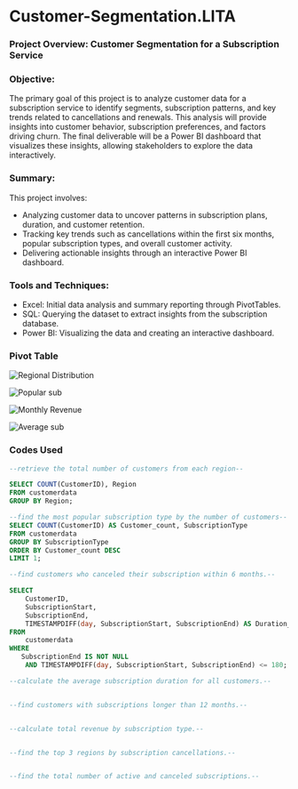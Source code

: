 # Customer-Segmentation.LITA

### Project Overview: Customer Segmentation for a Subscription Service
### Objective:
The primary goal of this project is to analyze customer data for a subscription service to identify segments, subscription patterns, and key trends related to cancellations and renewals. This analysis will provide insights into customer behavior, subscription preferences, and factors driving churn. The final deliverable will be a Power BI dashboard that visualizes these insights, allowing stakeholders to explore the data interactively.

### Summary:
This project involves:
- Analyzing customer data to uncover patterns in subscription plans, duration, and customer retention.
- Tracking key trends such as cancellations within the first six months, popular subscription types, and overall customer activity.
- Delivering actionable insights through an interactive Power BI dashboard.

### Tools and Techniques:
- Excel: Initial data analysis and summary reporting through PivotTables.
- SQL: Querying the dataset to extract insights from the subscription database.
- Power BI: Visualizing the data and creating an interactive dashboard.

### Pivot Table

![Regional Distribution](https://github.com/user-attachments/assets/597ed73a-dacf-4c6c-87a2-fbece9bdfbaf)

![Popular sub](https://github.com/user-attachments/assets/813d52af-80cc-41a8-aa4f-c1b0856c362d)

![Monthly Revenue](https://github.com/user-attachments/assets/c085ab9c-59cc-45fd-89c9-b363350845f2)

![Average sub](https://github.com/user-attachments/assets/d362c710-4608-48d8-bf5c-9125264781bb)

### Codes Used

``` SQL
--retrieve the total number of customers from each region--

SELECT COUNT(CustomerID), Region
FROM customerdata
GROUP BY Region;

--find the most popular subscription type by the number of customers--
SELECT COUNT(CustomerID) AS Customer_count, SubscriptionType
FROM customerdata
GROUP BY SubscriptionType
ORDER BY Customer_count DESC
LIMIT 1;

--find customers who canceled their subscription within 6 months.--

SELECT 
    CustomerID, 
    SubscriptionStart, 
    SubscriptionEnd,
    TIMESTAMPDIFF(day, SubscriptionStart, SubscriptionEnd) AS Duration_in_days
FROM 
    customerdata
WHERE 
   SubscriptionEnd IS NOT NULL
    AND TIMESTAMPDIFF(day, SubscriptionStart, SubscriptionEnd) <= 180;

--calculate the average subscription duration for all customers.--


--find customers with subscriptions longer than 12 months.--


--calculate total revenue by subscription type.--


--find the top 3 regions by subscription cancellations.--


--find the total number of active and canceled subscriptions.--

```
